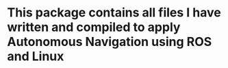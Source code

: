 # This package contains all files I have written and compiled to apply Autonomous Navigation using ROS and Linux 
